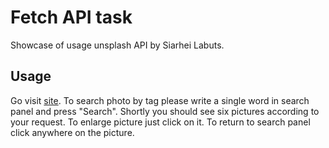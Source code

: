# Fetch API task

Showcase of usage unsplash API by Siarhei Labuts.

## Usage

Go visit [site](https://o8o0o8o-fetch-api.netlify.app/).
To search photo by tag please write a single word in search panel and press "Search". Shortly you should see six pictures according to your request. To enlarge picture just click on it. To return to search panel click anywhere on the picture.
